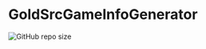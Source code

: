 # GoldSrcGameInfoGenerator
![GitHub repo size](https://img.shields.io/github/repo-size/KZL00/GoldSrcGameInfoGenerator)
